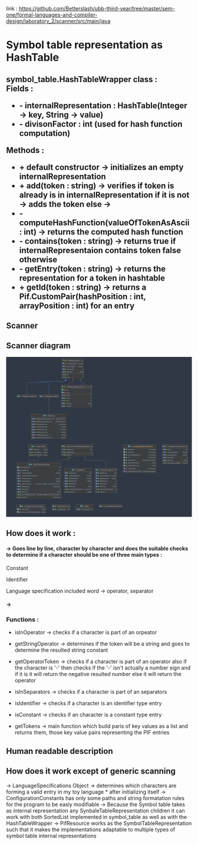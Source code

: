 link : https://github.com/Betterslash/ubb-third-year/tree/master/sem-one/formal-languages-and-compiler-design/laboratory_2/scanner/src/main/java

<h1>
    Symbol table representation as HashTable
</h1>

<section>
    <h2>
    symbol_table.HashTableWrapper class : 
    <div>
        <label>  
        Fields :
            <ul>
                <li>
                    - internalRepresentation : HashTable(Integer -> key, String -> value)
                </li>
                <li>
                    - divisonFactor : int (used for hash function computation)
                </li>
            </ul>
        </label>
        <label>  
        Methods :
            <ul>
                <li>
                    + default constructor -> initializes an empty internalRepresentation
                </li>
                <li>
                    + add(token : string) -> verifies if token is already is in internalRepresentation 
                                             if it is not -> adds the token
                                             else ->    
                </li>
                <li>
                    - computeHashFunction(valueOfTokenAsAscii : int) -> returns the computed hash function
                </li>
                <li>
                    - contains(token : string) -> returns true if internalRepresentaion contains token false otherwise
                </li>
                <li>
                    -  getEntry(token : string) -> returns the representation for a token in hashtable 
                </li>
                <li>
                    + getId(token : string) -> returns a Pif.CustomPair(hashPosition : int, arrayPosition : int) for an entry
                </li>
            </ul>
        </label>
    </div>
</h2>
</section>
<section>
<h1>Scanner</h1>
<h2>Scanner diagram</h2>
<img src="../resources/diagrams/diagram.png" alt="uml_diagram"/>
<h2>
    How does it work : 
        
</h2>
<h4>-> Goes line by line, character by character and does the suitable checks to determine if a character should be one of three main types : </h4>
<p>Constant</p>
<p>Identifier</p>
<p>Language specification included word -> operator, separator</p>
<h4>-> </h4>
<h3>Functions : </h3>
<ul>
    <li>
        <p>isInOperator -> checks if a character is part of an orpeator</p>
    </li>
    <li>
        <p>getStringOperator -> determines if the token will be a string and goes to determine the resulted string constant</p>
    </li>
    <li>
        <p>getOperatorToken -> checks if a character is part of an operator also if the character is '-' then checks if the '-' isn't actually a number sign and if it is it will return the negative resulted number else it will return the operator </p>
    </li>
    <li>
        <p>isInSeparators -> checks if a character is part of an separators</p>
    </li>
    <li>
        <p>isIdentifier -> checks if a character is an identifier type entry</p>
    </li>
    <li>
        <p>isConstant -> checks if an character is a constant type entry</p>
    </li>
    <li>
        <p>getTokens -> main function which build paris of key values as a list and returns them, those key value pairs representing the PIF entries</p>
    </li>
</ul>
</section>
<section>
    <h1>Human readable description
    </h1>
    <H2>How does it work except of generic scanning</H2>
    <div>
        -> LanguageSpecifications Object -> determines which characters are forming a valid entry in my toy language 
        * after initializing itself
        -> ConfigurationConstants has only some paths and string formatation rules for the program to be easly modifiable
        -> Because the Symbol table takes as internal representation any SynbaleTableRepresentation children it can work with both SortedList implemented in symbol_table as well as with the HashTableWrapper 
        -> PifResource works as the SymbolTableRepresentation such that it makes the implementations adaptable to multiple types of symbol table internal representations
    </div>
</section>